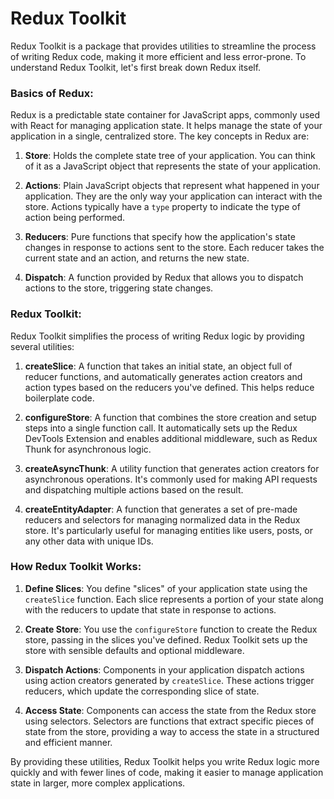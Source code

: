 # Redux Toolkit

Redux Toolkit is a package that provides utilities to streamline the process of writing Redux code, making it more efficient and less error-prone. To understand Redux Toolkit, let's first break down Redux itself.

### Basics of Redux:

Redux is a predictable state container for JavaScript apps, commonly used with React for managing application state. It helps manage the state of your application in a single, centralized store. The key concepts in Redux are:

1. **Store**: Holds the complete state tree of your application. You can think of it as a JavaScript object that represents the state of your application.

2. **Actions**: Plain JavaScript objects that represent what happened in your application. They are the only way your application can interact with the store. Actions typically have a `type` property to indicate the type of action being performed.

3. **Reducers**: Pure functions that specify how the application's state changes in response to actions sent to the store. Each reducer takes the current state and an action, and returns the new state.

4. **Dispatch**: A function provided by Redux that allows you to dispatch actions to the store, triggering state changes.

### Redux Toolkit:

Redux Toolkit simplifies the process of writing Redux logic by providing several utilities:

1. **createSlice**: A function that takes an initial state, an object full of reducer functions, and automatically generates action creators and action types based on the reducers you've defined. This helps reduce boilerplate code.

2. **configureStore**: A function that combines the store creation and setup steps into a single function call. It automatically sets up the Redux DevTools Extension and enables additional middleware, such as Redux Thunk for asynchronous logic.

3. **createAsyncThunk**: A utility function that generates action creators for asynchronous operations. It's commonly used for making API requests and dispatching multiple actions based on the result.

4. **createEntityAdapter**: A function that generates a set of pre-made reducers and selectors for managing normalized data in the Redux store. It's particularly useful for managing entities like users, posts, or any other data with unique IDs.

### How Redux Toolkit Works:

1. **Define Slices**: You define "slices" of your application state using the `createSlice` function. Each slice represents a portion of your state along with the reducers to update that state in response to actions.

2. **Create Store**: You use the `configureStore` function to create the Redux store, passing in the slices you've defined. Redux Toolkit sets up the store with sensible defaults and optional middleware.

3. **Dispatch Actions**: Components in your application dispatch actions using action creators generated by `createSlice`. These actions trigger reducers, which update the corresponding slice of state.

4. **Access State**: Components can access the state from the Redux store using selectors. Selectors are functions that extract specific pieces of state from the store, providing a way to access the state in a structured and efficient manner.

By providing these utilities, Redux Toolkit helps you write Redux logic more quickly and with fewer lines of code, making it easier to manage application state in larger, more complex applications.
